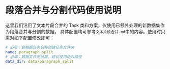 # 段落合并与分割代码使用说明

这里我们沿用了文本片段合并的 Task 类和方案，仅使用已额外处理的新数据集作为段落合并与分割的数据。
具体配置均可参考`文本片段合并.md`中的内容。使用时只需对如下配置修改即可：

```yaml
# 必填：会根据任务名称创建任务文件夹
name: paragraph_split
# 必填：数据文件夹位置，建议使用绝对路径
data_dir: data/paragraph_split
```
